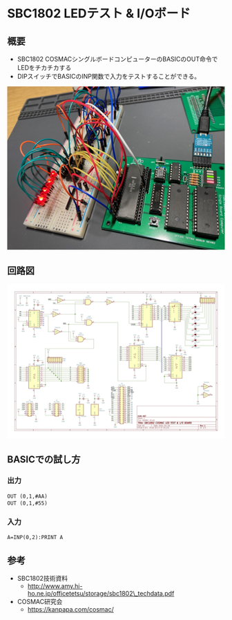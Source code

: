 # SBC1802 LEDテスト & I/Oボード

## 概要

* SBC1802 COSMACシングルボードコンピューターのBASICのOUT命令でLEDをチカチカする
* DIPスイッチでBASICのINP関数で入力をテストすることができる。

![image](image/COSMAC-IO.jpg)

## 回路図

![image](image/CASMAC-IO-Schematic.jpg)

## BASICでの試し方

### 出力

```
OUT (0,1,#AA)
OUT (0,1,#55)
```

### 入力

```
A=INP(0,2):PRINT A
```

## 参考

* SBC1802技術資料
    * http://www.amy.hi-ho.ne.jp/officetetsu/storage/sbc1802\_techdata.pdf
* COSMAC研究会
    * https://kanpapa.com/cosmac/
